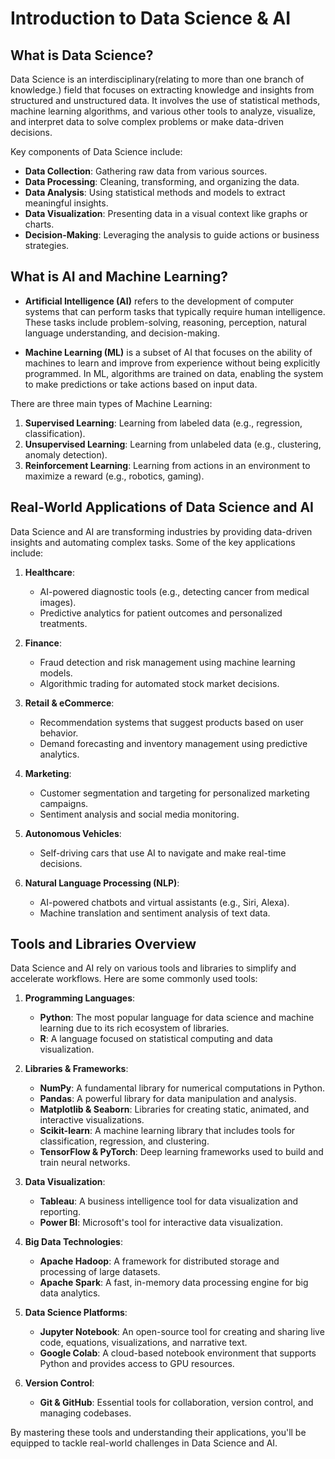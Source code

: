 # Introduction to Data Science & AI

## What is Data Science?

Data Science is an interdisciplinary(relating to more than one branch of knowledge.) field that focuses on extracting knowledge and insights from structured and unstructured data. It involves the use of statistical methods, machine learning algorithms, and various other tools to analyze, visualize, and interpret data to solve complex problems or make data-driven decisions.

Key components of Data Science include:
- **Data Collection**: Gathering raw data from various sources.
- **Data Processing**: Cleaning, transforming, and organizing the data.
- **Data Analysis**: Using statistical methods and models to extract meaningful insights.
- **Data Visualization**: Presenting data in a visual context like graphs or charts.
- **Decision-Making**: Leveraging the analysis to guide actions or business strategies.

## What is AI and Machine Learning?

- **Artificial Intelligence (AI)** refers to the development of computer systems that can perform tasks that typically require human intelligence. These tasks include problem-solving, reasoning, perception, natural language understanding, and decision-making.
  
- **Machine Learning (ML)** is a subset of AI that focuses on the ability of machines to learn and improve from experience without being explicitly programmed. In ML, algorithms are trained on data, enabling the system to make predictions or take actions based on input data.

There are three main types of Machine Learning:
1. **Supervised Learning**: Learning from labeled data (e.g., regression, classification).
2. **Unsupervised Learning**: Learning from unlabeled data (e.g., clustering, anomaly detection).
3. **Reinforcement Learning**: Learning from actions in an environment to maximize a reward (e.g., robotics, gaming).

## Real-World Applications of Data Science and AI

Data Science and AI are transforming industries by providing data-driven insights and automating complex tasks. Some of the key applications include:

1. **Healthcare**:
   - AI-powered diagnostic tools (e.g., detecting cancer from medical images).
   - Predictive analytics for patient outcomes and personalized treatments.

2. **Finance**:
   - Fraud detection and risk management using machine learning models.
   - Algorithmic trading for automated stock market decisions.

3. **Retail & eCommerce**:
   - Recommendation systems that suggest products based on user behavior.
   - Demand forecasting and inventory management using predictive analytics.

4. **Marketing**:
   - Customer segmentation and targeting for personalized marketing campaigns.
   - Sentiment analysis and social media monitoring.

5. **Autonomous Vehicles**:
   - Self-driving cars that use AI to navigate and make real-time decisions.
   
6. **Natural Language Processing (NLP)**:
   - AI-powered chatbots and virtual assistants (e.g., Siri, Alexa).
   - Machine translation and sentiment analysis of text data.

## Tools and Libraries Overview

Data Science and AI rely on various tools and libraries to simplify and accelerate workflows. Here are some commonly used tools:

1. **Programming Languages**:
   - **Python**: The most popular language for data science and machine learning due to its rich ecosystem of libraries.
   - **R**: A language focused on statistical computing and data visualization.
   
2. **Libraries & Frameworks**:
   - **NumPy**: A fundamental library for numerical computations in Python.
   - **Pandas**: A powerful library for data manipulation and analysis.
   - **Matplotlib & Seaborn**: Libraries for creating static, animated, and interactive visualizations.
   - **Scikit-learn**: A machine learning library that includes tools for classification, regression, and clustering.
   - **TensorFlow & PyTorch**: Deep learning frameworks used to build and train neural networks.
   
3. **Data Visualization**:
   - **Tableau**: A business intelligence tool for data visualization and reporting.
   - **Power BI**: Microsoft's tool for interactive data visualization.
   
4. **Big Data Technologies**:
   - **Apache Hadoop**: A framework for distributed storage and processing of large datasets.
   - **Apache Spark**: A fast, in-memory data processing engine for big data analytics.

5. **Data Science Platforms**:
   - **Jupyter Notebook**: An open-source tool for creating and sharing live code, equations, visualizations, and narrative text.
   - **Google Colab**: A cloud-based notebook environment that supports Python and provides access to GPU resources.
   
6. **Version Control**:
   - **Git & GitHub**: Essential tools for collaboration, version control, and managing codebases.

By mastering these tools and understanding their applications, you'll be equipped to tackle real-world challenges in Data Science and AI.
